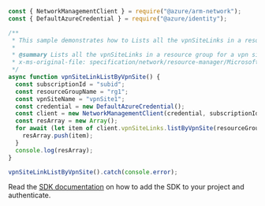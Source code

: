 ```javascript
const { NetworkManagementClient } = require("@azure/arm-network");
const { DefaultAzureCredential } = require("@azure/identity");

/**
 * This sample demonstrates how to Lists all the vpnSiteLinks in a resource group for a vpn site.
 *
 * @summary Lists all the vpnSiteLinks in a resource group for a vpn site.
 * x-ms-original-file: specification/network/resource-manager/Microsoft.Network/stable/2021-08-01/examples/VpnSiteLinkListByVpnSite.json
 */
async function vpnSiteLinkListByVpnSite() {
  const subscriptionId = "subid";
  const resourceGroupName = "rg1";
  const vpnSiteName = "vpnSite1";
  const credential = new DefaultAzureCredential();
  const client = new NetworkManagementClient(credential, subscriptionId);
  const resArray = new Array();
  for await (let item of client.vpnSiteLinks.listByVpnSite(resourceGroupName, vpnSiteName)) {
    resArray.push(item);
  }
  console.log(resArray);
}

vpnSiteLinkListByVpnSite().catch(console.error);
```

Read the [SDK documentation](https://github.com/Azure/azure-sdk-for-js/blob/%40azure%2Farm-network_28.0.0/sdk/network/arm-network/README.md) on how to add the SDK to your project and authenticate.
